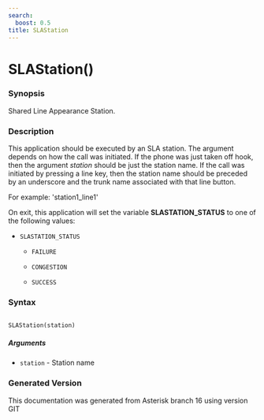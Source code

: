 ```yaml
---
search:
  boost: 0.5
title: SLAStation
---
```


# SLAStation()

### Synopsis

Shared Line Appearance Station.

### Description

This application should be executed by an SLA station. The argument depends on how the call was initiated. If the phone was just taken off hook, then the argument _station_ should be just the station name. If the call was initiated by pressing a line key, then the station name should be preceded by an underscore and the trunk name associated with that line button.<br>

For example: 'station1\_line1'<br>

On exit, this application will set the variable **SLASTATION\_STATUS** to one of the following values:<br>


* `SLASTATION_STATUS`

    * `FAILURE`

    * `CONGESTION`

    * `SUCCESS`

### Syntax


```

SLAStation(station)
```
##### Arguments


* `station` - Station name<br>


### Generated Version

This documentation was generated from Asterisk branch 16 using version GIT 